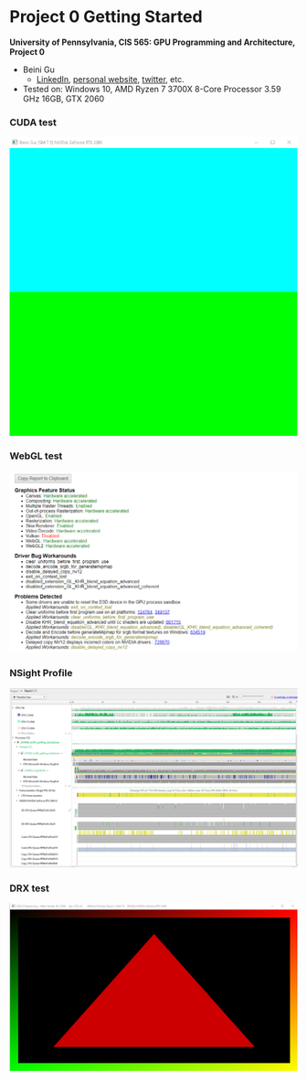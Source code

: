 Project 0 Getting Started
====================

**University of Pennsylvania, CIS 565: GPU Programming and Architecture, Project 0**

* Beini Gu
  * [LinkedIn](https://www.linkedin.com/in/rgu/), [personal website](https://www.seas.upenn.edu/~gubeini/), [twitter](https://twitter.com/scoutydren), etc.
* Tested on: Windows 10, AMD Ryzen 7 3700X 8-Core Processor 3.59 GHz 16GB, GTX 2060

### CUDA test

![capture](images\capture.png)

### WebGL test

![webglcheck](images\webglcheck.png)

### NSight Profile

![nsight_profile](images\nsight_profile.png)

### DRX test

![drx](images\drx.png)